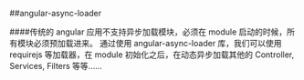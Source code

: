 ##angular-async-loader

####传统的 angular 应用不支持异步加载模块，必须在 module 启动的时候，所有模块必须预加载进来。 通过使用 angular-async-loader 库，我们可以使用 requirejs 等加载器，在 module 初始化之后，在动态异步加载其他的 Controller, Services, Filters 等等......









































